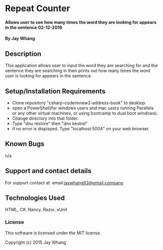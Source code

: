 # Repeat Counter 

#### Allows user to see how many times the word they are looking for appears in the sentence 02-12-2016

#### By **Jay Whang**

## Description
This application allows user to input the word they are searching for and the sentence they are searching in then prints out how many times the word user is looking for appears in the sentence.

## Setup/Installation Requirements

* Clone repository "csharp-codereview2-address-book" to desktop.
* open a PowerShell(for windows users and mac users running Parallels or any other virtual  machines, or using bootcamp to dual boot windows).
* Change directory into that folder.
* Type "dnu restore" then "dnx kestrel"
* if no error is displayed. Type "localhost:5004" on your web browser.


## Known Bugs

n/a

## Support and contact details

For support contact at:
email:jaywhang83@gmail.company

## Technologies Used

HTML, C#, Nancy, Razor, xUnit
### License

This software is licensed under the MIT license.

Copyright (c) 2015 Jay Whang
